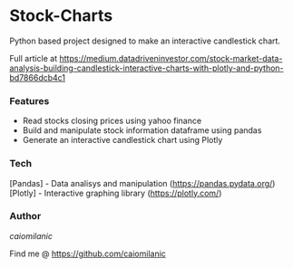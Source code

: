 # Stock-Charts

Python based project designed to make an interactive candlestick chart.

Full article at https://medium.datadriveninvestor.com/stock-market-data-analysis-building-candlestick-interactive-charts-with-plotly-and-python-bd7866dcb4c1

### Features

- Read stocks closing prices using yahoo finance
- Build and manipulate stock information dataframe using pandas
- Generate an interactive candlestick chart using Plotly

### Tech

[Pandas] - Data analisys and manipulation (https://pandas.pydata.org/)
[Plotly] - Interactive graphing library (https://plotly.com/)

### Author

*caiomilanic*

Find me @ https://github.com/caiomilanic
